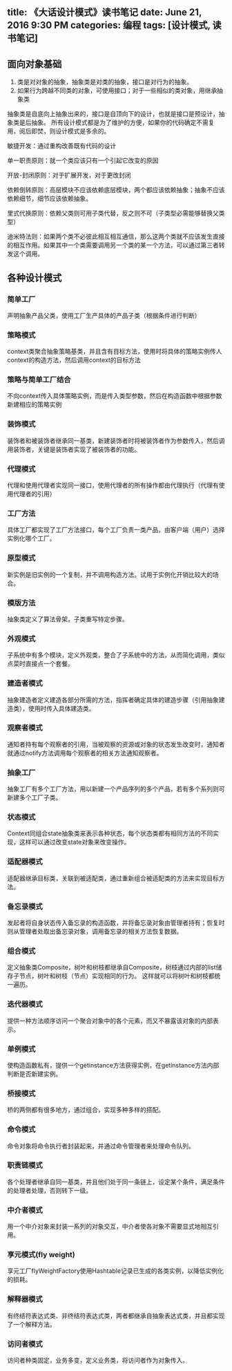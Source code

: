 title: 《大话设计模式》读书笔记
date: June 21, 2016 9:30 PM
categories: 编程
tags: [设计模式, 读书笔记]
---

## 面向对象基础
1. 类是对对象的抽象，抽象类是对类的抽象，接口是对行为的抽象。
2. 如果行为跨越不同类的对象，可使用接口；对于一些相似的类对象，用继承抽象类

抽象类是自底向上抽象出来的，接口是自顶向下的设计，也就是接口是预设计，抽象类是后抽象。
所有设计模式都是为了维护的方便，如果你的代码确定不需复用，阅后即焚，则设计模式是多余的。

敏捷开发：通过重构改善既有代码的设计

单一职责原则：就一个类应该只有一个引起它改变的原因

开放-封闭原则：对于扩展开发，对于更改封闭

依赖倒转原则：高层模块不应该依赖底层模块，两个都应该依赖抽象；抽象不应该依赖细节，细节应该依赖抽象。

里式代换原则：依赖父类则可用子类代替，反之则不可（子类型必需能够替换父类型）

迪米特法则：如果两个类不必彼此相互相互通信，那么这两个类就不应该发生直接的相互作用。如果其中一个类需要调用另一个类的某一个方法，可以通过第三者转发这个调用。

<!--more-->

## 各种设计模式
### 简单工厂
声明抽象产品父类，使用工厂生产具体的产品子类（根据条件进行判断）

### 策略模式
context类聚合抽象策略基类，并且含有目标方法，使用时将具体的策略实例传人context的构造方法，然后调用context的目标方法

### 策略与简单工厂结合
不向context传入具体策略实例，而是传入类型参数，然后在构造函数中根据参数新建相应的策略实例

### 装饰模式
装饰者和被装饰者继承同一基类，新建装饰者时将被装饰者作为参数传入，然后调用装饰者，关键是装饰者实现了被装饰者的功能。

### 代理模式
代理和使用代理者实现同一接口，使用代理者的所有操作都由代理执行（代理有使用代理者的引用）

### 工厂方法
具体工厂都实现了工厂方法接口，每个工厂负责一类产品，由客户端（用户）选择实例化哪个工厂。

### 原型模式
新实例是旧实例的一个复制，并不调用构造方法。试用于实例化开销比较大的场合。

### 模版方法
抽象类定义了算法骨架，子类重写特定步骤。

### 外观模式
子系统中有多个模块，定义外观类，整合了子系统中的方法，从而简化调用，类似点菜时直接点一个套餐。

### 建造者模式
抽象建造者定义建造各部分所需的方法，指挥者确定具体的建造步骤（引用抽象建造类），使用时传入具体建造类。

### 观察者模式
通知者持有每个观察者的引用，当被观察的资源或对象的状态发生改变时，通知者就通过notify方法调用每个观察者的相关方法通知观察者。

### 抽象工厂
抽象工厂有多个工厂方法，用以新建一个产品序列的多个产品，若有多个系列则可新建多个工厂子类。

### 状态模式
Context同组合state抽象类来表示各种状态，每个状态类都有相同方法的不同实现，这样可以通过改变state对象来改变操作。

### 适配器模式
适配器继承目标类，关联到被适配类，通过重新组合被适配类的方法来实现目标方法。

### 备忘录模式
发起者将自身状态传入备忘录的构造函数，并将备忘录对象由管理者持有；恢复时则从管理者处取出备忘录对象，调用备忘录的相关方法恢复数据。

### 组合模式
定义抽象类Composite，树叶和树枝都继承自Composite，树枝通过内部的list储存子节点，树叶和树枝（节点）实现相同的行为。
这样就可以将树叶和树枝都统一遍历。

### 迭代器模式
提供一种方法顺序访问一个聚合对象中的各个元素，而又不暴露该对象的内部表示。

### 单例模式
使构造函数私有，提供一个getinstance方法获得实例，在getinstance方法内部判断是否新建实例。

### 桥接模式
桥的两侧都有很多地方，通过组合，实现多种多样的搭配。

### 命令模式
命令对象将命令执行者封装起来，并通过命令管理者来处理命令队列。

### 职责链模式
各个处理者继承自同一基类，并且他们处于同一条链上，设定某个条件，满足条件的处理者处理，否则转下一级。

### 中介者模式
用一个中介对象来封装一系列的对象交互，中介者使各对象不需要显式地相互引用。

### 享元模式(fly weight)
享元工厂flyWeightFactory使用Hashtable记录已生成的各类实例，以降低实例化的损耗。

### 解释器模式
有终结符表达式类、非终结符表达式类，两者都继承自抽象表达式类，并且都实现了一个解释方法。

### 访问者模式
访问者种类固定，业务多变，定义业务类，将访问者作为对象传入。
